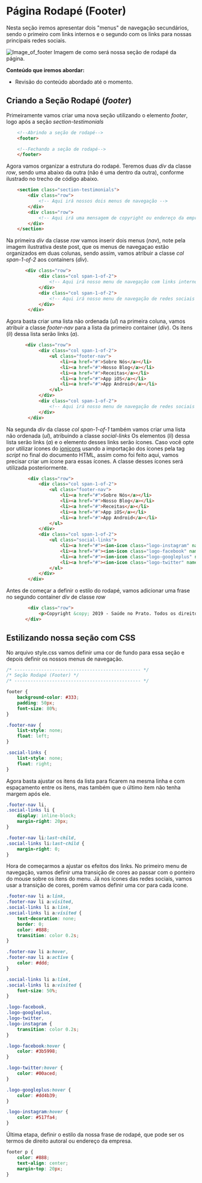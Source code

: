 # Página Rodapé (Footer)

Nesta seção iremos apresentar dois "menus" de navegação secundários, sendo 
o primeiro com links internos e o segundo com os links para nossas principais redes sociais.

![Image_of_footer](https://github.com/romuloreis/DWDM/blob/master/assets/footer.png)
Imagem de como será nossa seção de rodapé da página.

**Conteúdo que iremos abordar:**

  - Revisão do conteúdo abordado até o momento.

## Criando a Seção Rodapé (_footer_)

Primeiramente vamos criar uma nova seção utilizando o elemento _footer_, logo após a seção _section-testimonials_

```html
    <!--Abrindo a seção de rodapé-->
    <footer>

    <!--Fechando a seção de rodapé-->
    </footer>
```

Agora vamos organizar a estrutura do rodapé. Teremos duas _div_ da classe _row_, sendo uma abaixo da outra
(não é uma dentro da outra), conforme ilustrado no trecho de código abaixo.

```html
    <section class="section-testimonials">
        <div class="row">
            <!-- Aqui irá nossos dois menus de navegação -->
        </div>
        <div class="row">
            <!-- Aqui irá uma mensagem de copyright ou endereço da empresa -->
        </div>
    </section>
```

Na primeira _div_ da classe _row_ vamos inserir dois menus (_nav_), note pela imagem ilustrativa deste post, que os menus de navegaçao estão organizados em duas colunas, sendo assim, vamos atribuir a classe _col_ _span-1-of-2_ aos containers (_div_).

```html
       <div class="row">
            <div class="col span-1-of-2">
                <!-- Aqui irá nosso menu de navegação com links internos -->
            </div>
            <div class="col span-1-of-2">
                <!-- Aqui irá nosso menu de navegação de redes sociais -->
            </div>
        </div>
```

Agora basta criar uma lista não ordenada (_ul_) na primeira coluna, vamos atribuir a classe _footer-nav_ para a lista da primeiro container (_div_). Os itens (_li_) dessa lista serão links (_a_).

```html
       <div class="row">
            <div class="col span-1-of-2">
                <ul class="footer-nav">
                    <li><a href="#">Sobre Nós</a></li>
                    <li><a href="#">Nosso Blog</a></li>
                    <li><a href="#">Receitas</a></li>
                    <li><a href="#">App iOS</a></li>
                    <li><a href="#">App Android</a></li>
                </ul>
            </div>
            <div class="col span-1-of-2">
                <!-- Aqui irá nosso menu de navegação de redes sociais -->
            </div>
        </div>
```

Na segunda _div_ da classe _col_ _span-1-of-1_ também vamos criar uma lista não ordenada (_ul_), atribuindo a classe _social-links_
Os elementos (_li_) dessa lista serão links (_a_) e o elemento desses links serão ícones. Caso você opte por utilizar ícones do [ionicons](https://ionicons.com/) usando a importação dos ícones pela tag _script_ no final do documento HTML, assim como foi feito aqui, vamos precisar criar um ícone para essas ícones. A classe desses ícones será utilizada posteriormente.

```html
        <div class="row">
            <div class="col span-1-of-2">
                <ul class="footer-nav">
                    <li><a href="#">Sobre Nós</a></li>
                    <li><a href="#">Nosso Blog</a></li>
                    <li><a href="#">Receitas</a></li>
                    <li><a href="#">App iOS</a></li>
                    <li><a href="#">App Android</a></li>
                </ul>
            </div>
            <div class="col span-1-of-2">
                <ul class="social-links">
                    <li><a href="#"><ion-icon class="logo-instagram" name="logo-instagram"></ion-icon></a></li>
                    <li><a href="#"><ion-icon class="logo-facebook" name="logo-facebook"></ion-icon></a></li>
                    <li><a href="#"><ion-icon class="logo-googleplus" name="logo-googleplus"></ion-icon></a></li>
                    <li><a href="#"><ion-icon class="logo-twitter" name="logo-twitter"></ion-icon></a></li>
                </ul>
            </div>
        </div>
```

Antes de começar a definir o estilo do rodapé, vamos adicionar uma frase no segundo container _div_ de classe _row_

```html
        <div class="row">
            <p>Copyright &copy; 2019 - Saúde no Prato. Todos os direitos reservados.</p>
       </div>
```

## Estilizando nossa seção com CSS

No arquivo style.css vamos definir uma cor de fundo para essa seção e depois definir os nossos menus de navegação.

```css
/* ----------------------------------------------- */
/* Seção Rodapé (Footer) */
/* ----------------------------------------------- */

footer {
    background-color: #333;
    padding: 50px;
    font-size: 80%;
}

.footer-nav {
    list-style: none;
    float: left;
}

.social-links {
    list-style: none;
    float: right;
}
```

Agora basta ajustar os itens da lista para ficarem na mesma linha e com espaçamento entre os itens, mas também que o último item não tenha margem após ele.

```css
.footer-nav li,
.social-links li {
    display: inline-block;
    margin-right: 20px;
}

.footer-nav li:last-child,
.social-links li:last-child {
    margin-right: 0;
}
```

Hora de começarmos a ajustar os efeitos dos links. No primeiro menu de navegação, vamos definir uma transição de cores ao passar com o ponteiro do mouse sobre os itens do menu. Já nos ícones das redes sociais, vamos usar a transição de cores, porém vamos definir uma cor para cada ícone.

```css
.footer-nav li a:link,
.footer-nav li a:visited,
.social-links li a:link,
.social-links li a:visited {
    text-decoration: none;
    border: 0;
    color: #888;
    transition: color 0.2s;
}

.footer-nav li a:hover,
.footer-nav li a:active {
    color: #ddd;
}

.social-links li a:link,
.social-links li a:visited {
    font-size: 50%;
}

.logo-facebook,
.logo-googleplus,
.logo-twitter,
.logo-instagram {
    transition: color 0.2s;
}

.logo-facebook:hover {
    color: #3b5998;
}

.logo-twitter:hover {
    color: #00aced;
}

.logo-googleplus:hover {
    color: #dd4b39;
}

.logo-instagram:hover {
    color: #517fa4;
}
```

Última etapa, definir o estilo da nossa frase de rodapé, que pode ser os termos de direito autoral ou endereço da empresa.

```css
footer p {
    color: #888;
    text-align: center;
    margin-top: 20px;
}
```
